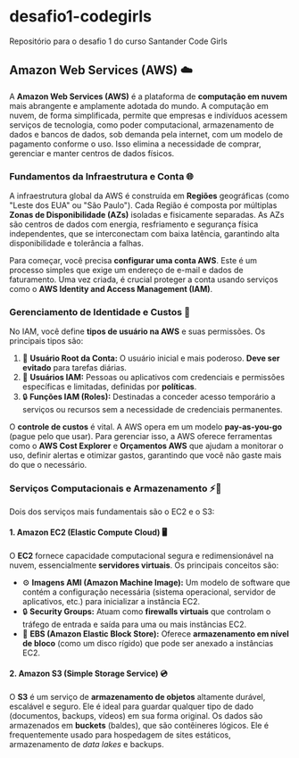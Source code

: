 # desafio1-codegirls
Repositório para o desafio 1 do curso Santander Code Girls

## Amazon Web Services (AWS) ☁️

A **Amazon Web Services (AWS)** é a plataforma de **computação em nuvem** mais abrangente e amplamente adotada do mundo. A computação em nuvem, de forma simplificada, permite que empresas e indivíduos acessem serviços de tecnologia, como poder computacional, armazenamento de dados e bancos de dados, sob demanda pela internet, com um modelo de pagamento conforme o uso. Isso elimina a necessidade de comprar, gerenciar e manter centros de dados físicos.

### Fundamentos da Infraestrutura e Conta 🌐

A infraestrutura global da AWS é construída em **Regiões** geográficas (como "Leste dos EUA" ou "São Paulo"). Cada Região é composta por múltiplas **Zonas de Disponibilidade (AZs)** isoladas e fisicamente separadas. As AZs são centros de dados com energia, resfriamento e segurança física independentes, que se interconectam com baixa latência, garantindo alta disponibilidade e tolerância a falhas.

Para começar, você precisa **configurar uma conta AWS**. Este é um processo simples que exige um endereço de e-mail e dados de faturamento. Uma vez criada, é crucial proteger a conta usando serviços como o **AWS Identity and Access Management (IAM)**.

### Gerenciamento de Identidade e Custos 👤

No IAM, você define **tipos de usuário na AWS** e suas permissões. Os principais tipos são:

1.  🔑 **Usuário Root da Conta:** O usuário inicial e mais poderoso. **Deve ser evitado** para tarefas diárias.
2.  👥 **Usuários IAM:** Pessoas ou aplicativos com credenciais e permissões específicas e limitadas, definidas por **políticas**.
3.  🔒 **Funções IAM (Roles):** Destinadas a conceder acesso temporário a serviços ou recursos sem a necessidade de credenciais permanentes.

O **controle de custos** é vital. A AWS opera em um modelo **pay-as-you-go** (pague pelo que usar). Para gerenciar isso, a AWS oferece ferramentas como o **AWS Cost Explorer** e **Orçamentos AWS** que ajudam a monitorar o uso, definir alertas e otimizar gastos, garantindo que você não gaste mais do que o necessário.

### Serviços Computacionais e Armazenamento ⚡💾

Dois dos serviços mais fundamentais são o EC2 e o S3:

#### 1. Amazon EC2 (Elastic Compute Cloud) 🖥️

O **EC2** fornece capacidade computacional segura e redimensionável na nuvem, essencialmente **servidores virtuais**. Os principais conceitos são:

* ⚙️ **Imagens AMI (Amazon Machine Image):** Um modelo de software que contém a configuração necessária (sistema operacional, servidor de aplicativos, etc.) para inicializar a instância EC2.
* 🔒 **Security Groups:** Atuam como **firewalls virtuais** que controlam o tráfego de entrada e saída para uma ou mais instâncias EC2.
* 💾 **EBS (Amazon Elastic Block Store):** Oferece **armazenamento em nível de bloco** (como um disco rígido) que pode ser anexado a instâncias EC2.

#### 2. Amazon S3 (Simple Storage Service) 💿

O **S3** é um serviço de **armazenamento de objetos** altamente durável, escalável e seguro. Ele é ideal para guardar qualquer tipo de dado (documentos, backups, vídeos) em sua forma original. Os dados são armazenados em **buckets** (baldes), que são contêineres lógicos. Ele é frequentemente usado para hospedagem de sites estáticos, armazenamento de *data lakes* e backups.
